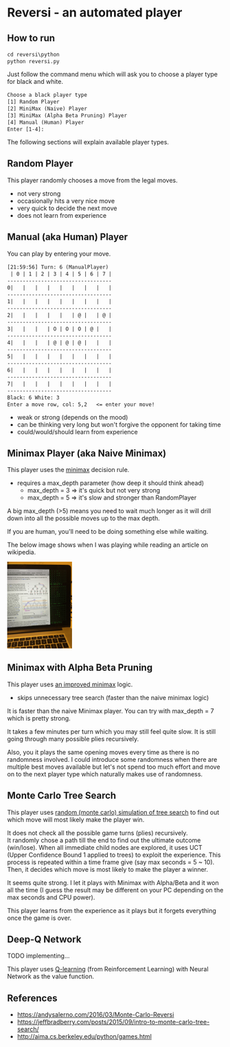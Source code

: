 # Reversi - an automated player

## How to run 

```shell
cd reversi\python
python reversi.py
```

Just follow the command menu which will ask you to choose a player type for black and white.  

```sell
Choose a black player type
[1] Random Player
[2] MiniMax (Naive) Player
[3] MiniMax (Alpha Beta Pruning) Player
[4] Manual (Human) Player
Enter [1-4]: 
```

The following sections will explain available player types.

## Random Player

This player randomly chooses a move from the legal moves.

- not very strong
- occasionally hits a very nice move
- very quick to decide the next move
- does not learn from experience

## Manual (aka Human) Player

You can play by entering your move.

```shell
[21:59:56] Turn: 6 (ManualPlayer)
 | 0 | 1 | 2 | 3 | 4 | 5 | 6 | 7 | 
----------------------------------
0|   |   |   |   |   |   |   |   | 
----------------------------------
1|   |   |   |   |   |   |   |   | 
----------------------------------
2|   |   |   |   |   | @ |   | @ | 
----------------------------------
3|   |   |   | O | O | O | @ |   | 
----------------------------------
4|   |   |   | @ | @ | @ |   |   | 
----------------------------------
5|   |   |   |   |   |   |   |   | 
----------------------------------
6|   |   |   |   |   |   |   |   | 
----------------------------------
7|   |   |   |   |   |   |   |   | 
----------------------------------
Black: 6 White: 3
Enter a move row, col: 5,2   <= enter your move!
```

- weak or strong (depends on the mood)
- can be thinking very long but won't forgive the opponent for taking time 
- could/would/should learn from experience

## Minimax Player (aka Naive Minimax)

This player uses the [minimax](https://en.wikipedia.org/wiki/Minimax) decision rule. 

- requires a max_depth parameter (how deep it should think ahead)
  + max_depth = 3 => it's quick but not very strong
  + max_depth = 5 => it's slow and stronger than RandomPlayer

A big max_depth (>5) means you need to wait much longer as it will drill down 
into all the possible moves up to the max depth.

If you are human, you'll need to be doing something else while waiting.  

The below image shows when I was playing while reading an article on wikipedia.

<img src="images/reversi_play.png" width="30%"/>

## Minimax with Alpha Beta Pruning

This player uses [an improved minimax](https://en.wikipedia.org/wiki/Alpha–beta_pruning) logic.

- skips unnecessary tree search (faster than the naive minimax logic)

It is faster than the naive Minimax player.  You can try with max_depth = 7 which
is pretty strong.  

It takes a few minutes per turn which you may still feel quite slow.
It is still going through many possible plies recursively.

Also, you it plays the same opening moves every time as there is no randomness involved.
I could introduce some randomness when there are multiple best moves available but
let's not spend too much effort and move on to the next player type which naturally
makes use of randomness.

## Monte Carlo Tree Search

This player uses [random (monte carlo) simulation of tree search](https://en.wikipedia.org/wiki/Monte_Carlo_tree_search) to find out 
which move will most likely make the player win.

It does not check all the possible game turns (plies) recursively.  
It randomly chose a path till the end to find out the ultimate outcome (win/lose).
When all immediate child nodes are explored, it uses UCT (Upper Confidence Bound 1 applied to trees) to exploit the experience.
This process is repeated within a time frame give (say max seconds = 5 ~ 10).
Then, it decides which move is most likely to make the player a winner.

It seems quite strong.  I let it plays with Minimax with Alpha/Beta and it won all the time 
(I guess the result may be different on your PC depending on the max seconds and CPU power).

This player learns from the experience as it plays but it forgets everything once the game is over.

## Deep-Q Network

TODO implementing...

This player uses [Q-learning](https://en.wikipedia.org/wiki/Q-learning) (from Reinforcement Learning) with Neural Network as the value function.

## References
- https://andysalerno.com/2016/03/Monte-Carlo-Reversi
- https://jeffbradberry.com/posts/2015/09/intro-to-monte-carlo-tree-search/
- http://aima.cs.berkeley.edu/python/games.html

